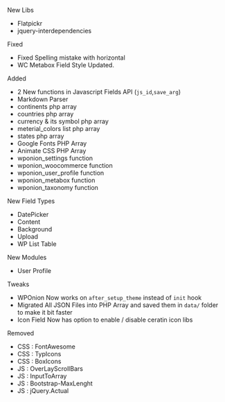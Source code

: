 New Libs
* Flatpickr
* jquery-interdependencies

Fixed
* Fixed Spelling mistake with horizontal 
* WC Metabox Field Style Updated.

Added
* 2 New functions in Javascript Fields API (`js_id`,`save_arg`)
* Markdown Parser
* continents php array
* countries php array
* currency & its symbol php array
* meterial_colors list php array
* states php array
* Google Fonts PHP Array
* Animate CSS PHP Array
* wponion_settings function
* wponion_woocommerce function 
* wponion_user_profile function
* wponion_metabox function
* wponion_taxonomy function


New Field Types
* DatePicker
* Content
* Background
* Upload
* WP List Table

New Modules
* User Profile


Tweaks
* WPOnion Now works on `after_setup_theme` instead of `init` hook
* Migrated All JSON Files into PHP Array and saved them in `data/` folder to make it bit faster
* Icon Field Now has option to enable / disable ceratin icon libs


Removed
* CSS : FontAwesome
* CSS : TypIcons
* CSS : BoxIcons
* JS : OverLayScrollBars
* JS : InputToArray
* JS : Bootstrap-MaxLenght
* JS : jQuery.Actual